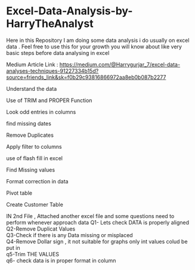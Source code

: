 # Excel-Data-Analysis-by-HarryTheAnalyst
Here in this Repository I am doing some data analysis i do usually on excel data . Feel free to use this for your growth 
you will know about like very basic steps before data analysing in excel 

Medium Article Link : https://medium.com/@Harrygurjar_7/excel-data-analyses-techniques-91227334b15d?source=friends_link&sk=f0b29c93816866972aa8eb0b087b2277

Understand the data

Use of TRIM and PROPER Function

Look odd entries in columns 

find missing dates

Remove Duplicates

Apply filter to columns 

use of flash fill in excel

Find Missing values

Format correction in data

Pivot table

Create Customer Table 

IN 2nd File , Attached another excel file and some questions need to perform whenever approach data
Q1- Lets check DATA is properly aligned 		
Q2-Remove Duplicat Values 		
Q3-Check if there is any Data  missing or misplaced 		
Q4-Remove Dollar sign , it not suitable for graphs only int values colud be put in		
q5-Trim THE VALUES 		
q6- check data is in proper format in column 		

